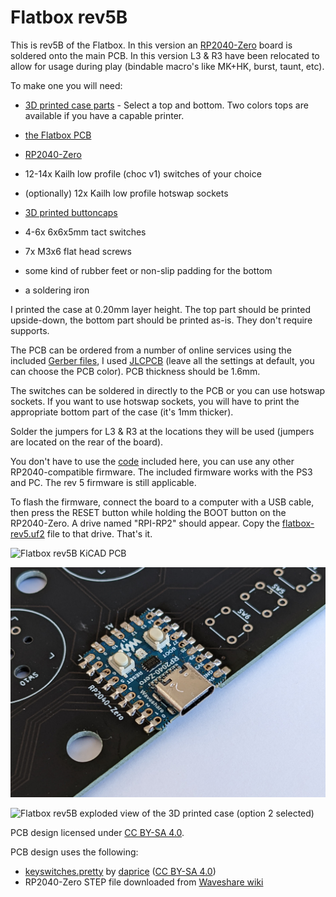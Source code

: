 # Flatbox rev5B

This is rev5B of the Flatbox. In this version an [RP2040-Zero](https://www.waveshare.com/rp2040-zero.htm) board is soldered onto the main PCB.
In this version L3 & R3 have been relocated to allow for usage during play (bindable macro's like MK+HK, burst, taunt, etc). 


To make one you will need:

* [3D printed case parts](3d-printed-case) - Select a top and bottom. Two colors tops are available if you have a capable printer.
* [the Flatbox PCB](pcb)
* [RP2040-Zero](https://www.waveshare.com/rp2040-zero.htm)

* 12-14x Kailh low profile (choc v1) switches of your choice
* (optionally) 12x Kailh low profile hotswap sockets
* [3D printed buttoncaps](../3d-printed-buttoncaps)
* 4-6x 6x6x5mm tact switches

* 7x M3x6 flat head screws
* some kind of rubber feet or non-slip padding for the bottom
* a soldering iron

I printed the case at 0.20mm layer height. The top part should be printed upside-down, the bottom part should be printed as-is. They don't require supports.

The PCB can be ordered from a number of online services using the included [Gerber files](pcb), I used [JLCPCB](https://jlcpcb.com/) (leave all the settings at default, you can choose the PCB color). PCB thickness should be 1.6mm.

The switches can be soldered in directly to the PCB or you can use hotswap sockets. If you want to use hotswap sockets, you will have to print the appropriate bottom part of the case (it's 1mm thicker).

Solder the jumpers for L3 & R3 at the locations they will be used (jumpers are located on the rear of the board).

You don't have to use the [code](../firmware-rp2040) included here, you can use any other RP2040-compatible firmware. The included firmware works with the PS3 and PC. The rev 5 firmware is still applicable.


To flash the firmware, connect the board to a computer with a USB cable, then press the RESET button while holding the BOOT button on the RP2040-Zero. A drive named "RPI-RP2" should appear. Copy the [flatbox-rev5.uf2](firmware/flatbox-rev5.uf2) file to that drive. That's it.

![Flatbox rev5B KiCAD PCB](images/Flatbox-rev5b-screenshot-pcb.jpg)

![RP2040-Zero soldered on top of the PCB](images/Flatbox-rev5-rp2040-zero-soldered.jpg)

![Flatbox rev5B exploded view of the 3D printed case (option 2 selected)](images/Flatbox-rev5b-2-exploded.png)

PCB design licensed under [CC BY-SA 4.0](https://creativecommons.org/licenses/by-sa/4.0/).

PCB design uses the following:

* [keyswitches.pretty](https://github.com/daprice/keyswitches.pretty) by [daprice](https://github.com/daprice) ([CC BY-SA 4.0](https://creativecommons.org/licenses/by-sa/4.0/))
* RP2040-Zero STEP file downloaded from [Waveshare wiki](https://www.waveshare.com/wiki/RP2040-Zero)
